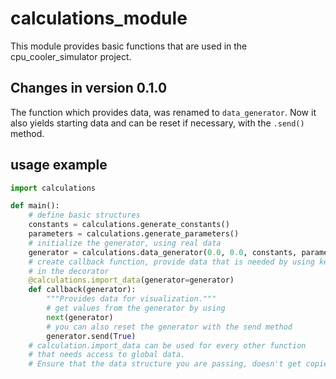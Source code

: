 # calculations_module

This module provides basic functions that are used in the cpu_cooler_simulator project.

## Changes in version 0.1.0

The function which provides data, was renamed to `data_generator`. Now it also yields starting data and can be reset if necessary, with the `.send()` method.

## usage example

```python
import calculations

def main():
    # define basic structures
    constants = calculations.generate_constants()
    parameters = calculations.generate_parameters()
    # initialize the generator, using real data
    generator = calculations.data_generator(0.0, 0.0, constants, parameters)
    # create callback function, provide data that is needed by using keyword arguments
    # in the decorator
    @calculations.import_data(generator=generator)
    def callback(generator):
        """Provides data for visualization."""
        # get values from the generator by using
        next(generator)
        # you can also reset the generator with the send method
        generator.send(True)
    # calculation.import_data can be used for every other function
    # that needs access to global data.
    # Ensure that the data structure you are passing, doesn't get copied.
```
